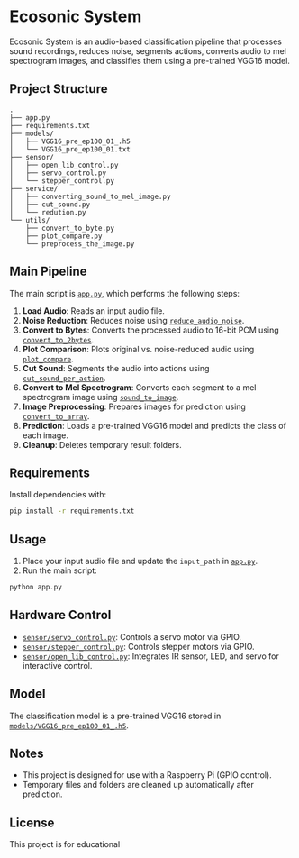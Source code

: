 # Ecosonic System

Ecosonic System is an audio-based classification pipeline that processes sound recordings, reduces noise, segments actions, converts audio to mel spectrogram images, and classifies them using a pre-trained VGG16 model.

## Project Structure

```
.
├── app.py
├── requirements.txt
├── models/
│   ├── VGG16_pre_ep100_01_.h5
│   └── VGG16_pre_ep100_01.txt
├── sensor/
│   ├── open_lib_control.py
│   ├── servo_control.py
│   └── stepper_control.py
├── service/
│   ├── converting_sound_to_mel_image.py
│   ├── cut_sound.py
│   └── redution.py
└── utils/
    ├── convert_to_byte.py
    ├── plot_compare.py
    └── preprocess_the_image.py
```

## Main Pipeline

The main script is [`app.py`](app.py), which performs the following steps:

1. **Load Audio**: Reads an input audio file.
2. **Noise Reduction**: Reduces noise using [`reduce_audio_noise`](service/redution.py).
3. **Convert to Bytes**: Converts the processed audio to 16-bit PCM using [`convert_to_2bytes`](utils/convert_to_byte.py).
4. **Plot Comparison**: Plots original vs. noise-reduced audio using [`plot_compare`](utils/plot_compare.py).
5. **Cut Sound**: Segments the audio into actions using [`cut_sound_per_action`](service/cut_sound.py).
6. **Convert to Mel Spectrogram**: Converts each segment to a mel spectrogram image using [`sound_to_image`](service/converting_sound_to_mel_image.py).
7. **Image Preprocessing**: Prepares images for prediction using [`convert_to_array`](utils/preprocess_the_image.py).
8. **Prediction**: Loads a pre-trained VGG16 model and predicts the class of each image.
9. **Cleanup**: Deletes temporary result folders.

## Requirements

Install dependencies with:

```sh
pip install -r requirements.txt
```

## Usage

1. Place your input audio file and update the `input_path` in [`app.py`](app.py).
2. Run the main script:

```sh
python app.py
```

## Hardware Control

- [`sensor/servo_control.py`](sensor/servo_control.py): Controls a servo motor via GPIO.
- [`sensor/stepper_control.py`](sensor/stepper_control.py): Controls stepper motors via GPIO.
- [`sensor/open_lib_control.py`](sensor/open_lib_control.py): Integrates IR sensor, LED, and servo for interactive control.

## Model

The classification model is a pre-trained VGG16 stored in [`models/VGG16_pre_ep100_01_.h5`](models/VGG16_pre_ep100_01_.h5).

## Notes

- This project is designed for use with a Raspberry Pi (GPIO control).
- Temporary files and folders are cleaned up automatically after prediction.

## License

This project is for educational